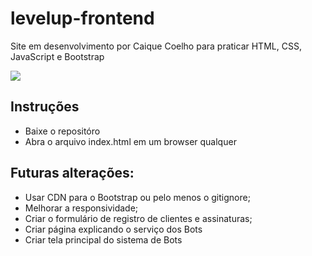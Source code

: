 # levelup-frontend
Site em desenvolvimento por Caique Coelho para praticar HTML, CSS, JavaScript e Bootstrap

<img src="/img/levelup-gif.gif">

## Instruções

- Baixe o repositóro
- Abra o arquivo index.html em um browser qualquer



## Futuras alterações:

- Usar CDN para o Bootstrap ou pelo menos o gitignore;
- Melhorar a responsividade;
- Criar o formulário de registro de clientes e assinaturas;
- Criar página explicando o serviço dos Bots
- Criar tela principal do sistema de Bots
